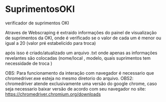 # SuprimentosOKI

verificador de suprimentos OKI

Atraves de Webscraping é extraido informações do painel de visualização de suprimentos da OKI, onde é verificado se o valor de cada um é menor ou igual a 20 (valor pré estabelicido para troca)

após isso é criado/atualizado um arquivo .txt onde apenas as informações revelantes são colocadas (nome/local , modelo, quais suprimentos tem necessidade de troca )

OBS: Para funcionamento da interação com navegador é necessario que chromedriver.exe esteja no mesmo diretorio do arquivo. OBS2: chromedriver atende exclusivamente uma versão do google chrome, caso seja necessario baixar versão de acordo com seu navegador no site: https://chromedriver.chromium.org/downloads
